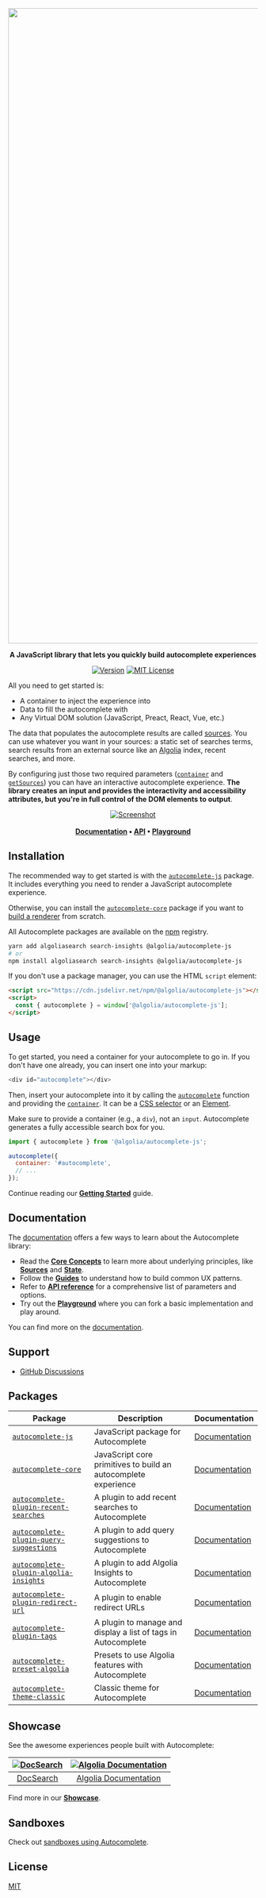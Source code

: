 <div align="center">
	<a href="https://www.algolia.com/doc/ui-libraries/autocomplete/introduction/what-is-autocomplete"><img src="./media/banner.png" alt="Autocomplete" width="1280"></a>
	<p>
		<strong>A JavaScript library that lets you quickly build autocomplete experiences</strong>
	</p>

[![Version](https://img.shields.io/npm/v/@algolia/autocomplete-js.svg?style=flat-square)](https://www.npmjs.com/package/@algolia/autocomplete-js) [![MIT License](https://img.shields.io/badge/License-MIT-green.svg?style=flat-square)](LICENSE)

</div>

All you need to get started is:

- A container to inject the experience into
- Data to fill the autocomplete with
- Any Virtual DOM solution (JavaScript, Preact, React, Vue, etc.)

The data that populates the autocomplete results are called [sources](https://www.algolia.com/doc/ui-libraries/autocomplete/core-concepts/sources). You can use whatever you want in your sources: a static set of searches terms, search results from an external source like an [Algolia](https://www.algolia.com/doc/guides/getting-started/what-is-algolia/) index, recent searches, and more.

By configuring just those two required parameters ([`container`](https://www.algolia.com/doc/ui-libraries/autocomplete/api-reference/autocomplete-js/autocomplete/#param-container) and [`getSources`](https://www.algolia.com/doc/ui-libraries/autocomplete/api-reference/autocomplete-js/autocomplete/#param-getsources)) you can have an interactive autocomplete experience. **The library creates an input and provides the interactivity and accessibility attributes, but you're in full control of the DOM elements to output**.

<p align="center">
  <a href="https://codesandbox.io/s/github/algolia/autocomplete/tree/next/examples/playground?file=/app.tsx">
    <img src="./media/screenshot.png" alt="Screenshot">
  </a>
  <br>
  <br>
  <strong>
  <a href="https://www.algolia.com/doc/ui-libraries/autocomplete/introduction/what-is-autocomplete">Documentation</a> •
  <a href="https://www.algolia.com/doc/ui-libraries/autocomplete/api-reference/autocomplete-js/autocomplete">API</a> •
  <a href="https://codesandbox.io/s/github/algolia/autocomplete/tree/next/examples/playground?file=/app.tsx">Playground</a>
  </strong>
</p>

## Installation

The recommended way to get started is with the [`autocomplete-js`](https://www.algolia.com/doc/ui-libraries/autocomplete/api-reference/autocomplete-js) package. It includes everything you need to render a JavaScript autocomplete experience.

Otherwise, you can install the [`autocomplete-core`](https://www.algolia.com/doc/ui-libraries/autocomplete/api-reference/autocomplete-core) package if you want to [build a renderer](https://www.algolia.com/doc/ui-libraries/autocomplete/guides/creating-a-renderer) from scratch.

All Autocomplete packages are available on the [npm](https://www.npmjs.com) registry.

```bash
yarn add algoliasearch search-insights @algolia/autocomplete-js
# or
npm install algoliasearch search-insights @algolia/autocomplete-js
```

If you don't use a package manager, you can use the HTML `script` element:

```html
<script src="https://cdn.jsdelivr.net/npm/@algolia/autocomplete-js"></script>
<script>
  const { autocomplete } = window['@algolia/autocomplete-js'];
</script>
```

## Usage

To get started, you need a container for your autocomplete to go in. If you don't have one already, you can insert one into your markup:

```js title="HTML"
<div id="autocomplete"></div>
```

Then, insert your autocomplete into it by calling the [`autocomplete`](https://www.algolia.com/doc/ui-libraries/autocomplete/api-reference/autocomplete-js/autocomplete/) function and providing the [`container`](https://www.algolia.com/doc/ui-libraries/autocomplete/api-reference/autocomplete-js/autocomplete/#param-container). It can be a [CSS selector](https://developer.mozilla.org/docs/Web/CSS/CSS_Selectors) or an [Element](https://developer.mozilla.org/docs/Web/API/HTMLElement).

Make sure to provide a container (e.g., a `div`), not an `input`. Autocomplete generates a fully accessible search box for you.

```js title="JavaScript"
import { autocomplete } from '@algolia/autocomplete-js';

autocomplete({
  container: '#autocomplete',
  // ...
});
```

Continue reading our [**Getting Started**](https://www.algolia.com/doc/ui-libraries/autocomplete/introduction/getting-started/#defining-where-to-put-your-autocomplete) guide.

## Documentation

The [documentation](https://www.algolia.com/doc/ui-libraries/autocomplete/introduction/what-is-autocomplete) offers a few ways to learn about the Autocomplete library:

- Read the [**Core Concepts**](https://www.algolia.com/doc/ui-libraries/autocomplete/core-concepts/basic-configuration-options/) to learn more about underlying principles, like [**Sources**](https://www.algolia.com/doc/ui-libraries/autocomplete/core-concepts/sources/) and [**State**](https://www.algolia.com/doc/ui-libraries/autocomplete/core-concepts/state/).
- Follow the [**Guides**](https://www.algolia.com/doc/ui-libraries/autocomplete/guides/adding-suggested-searches) to understand how to build common UX patterns.
- Refer to [**API reference**](https://www.algolia.com/doc/ui-libraries/autocomplete/api-reference/autocomplete-js) for a comprehensive list of parameters and options.
- Try out the [**Playground**](https://codesandbox.io/s/github/algolia/autocomplete/tree/next/examples/playground?file=/app.tsx) where you can fork a basic implementation and play around.

You can find more on the [documentation](https://www.algolia.com/doc/ui-libraries/autocomplete/introduction/what-is-autocomplete).

## Support

- [GitHub Discussions](https://github.com/algolia/autocomplete/discussions)

## Packages

| Package | Description | Documentation |
| --- | --- | --- |
| [`autocomplete-js`](packages/autocomplete-js) | JavaScript package for Autocomplete | [Documentation](https://www.algolia.com/doc/ui-libraries/autocomplete/api-reference/autocomplete-js) |
| [`autocomplete-core`](packages/autocomplete-core) | JavaScript core primitives to build an autocomplete experience | [Documentation](https://www.algolia.com/doc/ui-libraries/autocomplete/api-reference/autocomplete-core) |
| [`autocomplete-plugin-recent-searches`](packages/autocomplete-plugin-recent-searches) | A plugin to add recent searches to Autocomplete | [Documentation](https://www.algolia.com/doc/ui-libraries/autocomplete/api-reference/autocomplete-plugin-recent-searches) |
| [`autocomplete-plugin-query-suggestions`](packages/autocomplete-plugin-query-suggestions) | A plugin to add query suggestions to Autocomplete | [Documentation](https://www.algolia.com/doc/ui-libraries/autocomplete/api-reference/autocomplete-plugin-query-suggestions) |
| [`autocomplete-plugin-algolia-insights`](packages/autocomplete-plugin-algolia-insights) | A plugin to add Algolia Insights to Autocomplete | [Documentation](https://www.algolia.com/doc/ui-libraries/autocomplete/api-reference/autocomplete-plugin-algolia-insights) |
| [`autocomplete-plugin-redirect-url`](packages/autocomplete-plugin-redirect-url) | A plugin to enable redirect URLs | [Documentation](https://www.algolia.com/doc/ui-libraries/autocomplete/api-reference/autocomplete-plugin-redirect-url) |
| [`autocomplete-plugin-tags`](packages/autocomplete-plugin-tags) | A plugin to manage and display a list of tags in Autocomplete | [Documentation](https://www.algolia.com/doc/ui-libraries/autocomplete/api-reference/autocomplete-plugin-tags) |
| [`autocomplete-preset-algolia`](packages/autocomplete-preset-algolia) | Presets to use Algolia features with Autocomplete | [Documentation](https://www.algolia.com/doc/ui-libraries/autocomplete/api-reference/autocomplete-preset-algolia) |
| [`autocomplete-theme-classic`](packages/autocomplete-theme-classic) | Classic theme for Autocomplete | [Documentation](https://www.algolia.com/doc/ui-libraries/autocomplete/api-reference/autocomplete-theme-classic) |

## Showcase

See the awesome experiences people built with Autocomplete:

| [![DocSearch](./media/showcase/docsearch.png)](https://docsearch.algolia.com) | [![Algolia Documentation](./media/showcase/algolia-documentation.png)](https://algolia.com/doc) |
| --- | --- |
| <div align="center"><a href="https://docsearch.algolia.com">DocSearch</a></div> | <div align="center"><a href="https://algolia.com/doc">Algolia Documentation</a></div> |

Find more in our [**Showcase**](https://www.algolia.com/doc/ui-libraries/autocomplete/introduction/showcase/).

## Sandboxes

Check out [sandboxes using Autocomplete](https://www.algolia.com/doc/ui-libraries/autocomplete/introduction/sandboxes).

## License

[MIT](LICENSE)
